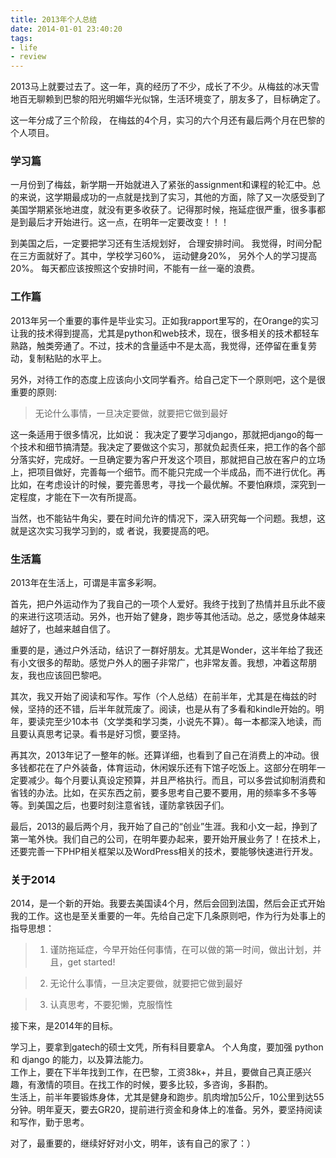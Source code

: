 ```yaml
---
title: 2013年个人总结
date: 2014-01-01 23:40:20
tags:
- life
- review
---
```


2013马上就要过去了。这一年，真的经历了不少，成长了不少。从梅兹的冰天雪地百无聊赖到巴黎的阳光明媚华光似锦，生活环境变了，朋友多了，目标确定了。

这一年分成了三个阶段， 在梅兹的4个月，实习的六个月还有最后两个月在巴黎的个人项目。


### 学习篇

一月份到了梅兹，新学期一开始就进入了紧张的assignment和课程的轮汇中。总的来说，这学期最成功的一点就是找到了实习，其他的方面，除了又一次感受到了美国学期紧张地进度，就没有更多收获了。记得那时候，拖延症很严重，很多事都是到最后才开始进行。这一点，在明年一定要改变！！！

到美国之后，一定要把学习还有生活规划好， 合理安排时间。 我觉得，时间分配在三方面就好了。其中，学校学习60%， 运动健身20%， 另外个人的学习提高 20%。 每天都应该按照这个安排时间，不能有一丝一毫的浪费。

### 工作篇

2013年另一个重要的事件是毕业实习。正如我rapport里写的，在Orange的实习让我的技术得到提高，尤其是python和web技术，现在，很多相关的技术都轻车熟路，触类旁通了。不过，技术的含量适中不是太高，我觉得，还停留在重复劳动，复制粘贴的水平上。

另外，对待工作的态度上应该向小文同学看齐。给自己定下一个原则吧，这个是很重要的原则:   

> 无论什么事情，一旦决定要做，就要把它做到最好

这一条适用于很多情况，比如说： 我决定了要学习django，那就把django的每一个技术和细节搞清楚。我决定了要做这个实习，那就负起责任来，把工作的各个部分落实好，完成好。一旦确定要为客户开发这个项目，那就把自己放在客户的立场上，把项目做好，完善每一个细节。而不能只完成一个半成品，而不进行优化。再比如，在考虑设计的时候，要完善思考，寻找一个最优解。不要怕麻烦，深究到一定程度，才能在下一次有所提高。

当然，也不能钻牛角尖，要在时间允许的情况下，深入研究每一个问题。我想，这就是这次实习我学习到的，或
者说，我要提高的吧。

### 生活篇

2013年在生活上，可谓是丰富多彩啊。

首先，把户外运动作为了我自己的一项个人爱好。我终于找到了热情并且乐此不疲的来进行这项活动。另外，也开始了健身，跑步等其他活动。总之，感觉身体越来越好了，也越来越自信了。

重要的是，通过户外活动，结识了一群好朋友。尤其是Wonder，这半年给了我还有小文很多的帮助。感觉户外人的圈子非常广，也非常友善。我想，冲着这帮朋友，我也应该回巴黎吧。

其次，我又开始了阅读和写作。写作（个人总结）在前半年，尤其是在梅兹的时候，坚持的还不错，后半年就荒废了。阅读，也是从有了多看和kindle开始的。明年，要读完至少10本书（文学类和学习类，小说先不算）。每一本都深入地读，而且要认真思考记录。看书是好习惯，要坚持。

再其次，2013年记了一整年的帐。还算详细，也看到了自己在消费上的冲动。很多钱都花在了户外装备，体育运动，休闲娱乐还有下馆子吃饭上。这部分在明年一定要减少。每个月要认真设定预算，并且严格执行。而且，可以多尝试抑制消费和省钱的办法。比如，在买东西之前，要多思考自己要不要用，用的频率多不多等等。到美国之后，也要时刻注意省钱，谨防拿铁因子们。

最后，2013的最后两个月，我开始了自己的“创业”生涯。我和小文一起，挣到了第一笔外快。我们自己的公司，在明年要办起来，要开始开展业务了！在技术上，还要完善一下PHP相关框架以及WordPress相关的技术，要能够快速进行开发。

### 关于2014

2014，是一个新的开始。我要去美国读4个月，然后会回到法国，然后会正式开始我的工作。这也是至关重要的一年。先给自己定下几条原则吧，作为行为处事上的指导思想：

> 1. 谨防拖延症，今早开始任何事情，在可以做的第一时间，做出计划，并且，get started!

> 2. 无论什么事情，一旦决定要做，就要把它做到最好

> 3. 认真思考，不要犯懒，克服惰性

接下来，是2014年的目标。

学习上，要拿到gatech的硕士文凭，所有科目要拿A。 个人角度，要加强 python 和 django 的能力，以及算法能力。   
工作上，要在下半年找到工作，在巴黎，工资38k+，并且，要做自己真正感兴趣，有激情的项目。在找工作的时候，要多比较，多咨询，多斟酌。   
生活上，前半年要锻炼身体，尤其是健身和跑步。肌肉增加5公斤，10公里到达55分钟。明年夏天，要去GR20，提前进行资金和身体上的准备。另外，要坚持阅读和写作，勤于思考。   

对了，最重要的，继续好好对小文，明年，该有自己的家了：）
